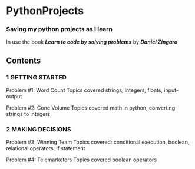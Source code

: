 # PythonProjects
### Saving my python projects as I learn

In use the book ***Learn to code by solving problems*** by ***Daniel Zingaro***

## Contents
### 1 GETTING STARTED

Problem #1: Word Count
Topics covered strings, integers, floats, input-output

Problem #2: Cone Volume
Topics covered math in python, converting strings to integers


### 2 MAKING DECISIONS

Problem #3: Winning Team
Topics covered: conditional execution, boolean, relational operators, if statement

Problem #4: Telemarketers
Topics covered boolean operators

